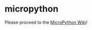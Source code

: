 # micropython

Please proceed to the [MicroPython Wiki](https://github.com/Statoil/micropython/wiki)!

